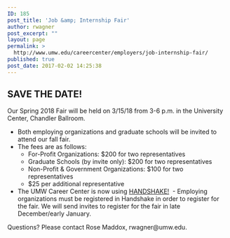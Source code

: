 ```yaml
---
ID: 185
post_title: 'Job &amp; Internship Fair'
author: rwagner
post_excerpt: ""
layout: page
permalink: >
  http://www.umw.edu/careercenter/employers/job-internship-fair/
published: true
post_date: 2017-02-02 14:25:38
---
```

<h2>SAVE THE DATE!</h2>
Our Spring 2018 Fair will be held on 3/15/18 from 3-6 p.m. in the University Center, Chandler Ballroom.
<ul>
 	<li>Both employing organizations and graduate schools will be invited to attend our fall fair.</li>
 	<li>The fees are as follows:
<ul>
 	<li>For-Profit Organizations: $200 for two representatives</li>
 	<li>Graduate Schools (by invite only): $200 for two representatives</li>
 	<li>Non-Profit &amp; Government Organizations: $100 for two representatives</li>
 	<li>$25 per additional representative</li>
</ul>
</li>
 	<li>The UMW Career Center is now using <a href="http://www.umw.edu/careercenter/handshake/">HANDSHAKE!</a>  - Employing organizations must be registered in Handshake in order to register for the fair. We will send invites to register for the fair in late December/early January.</li>
</ul>
Questions? Please contact Rose Maddox, rwagner@umw.edu.

&nbsp;